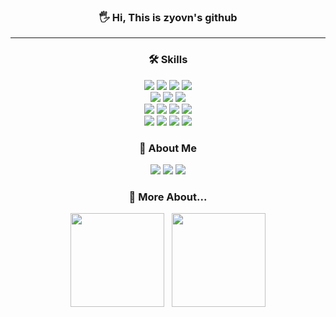 <h3 align="center"> 🖐️ Hi, This is zyovn's github  </h3>
<hr>
<h3 align="center"> 🛠️ Skills </h3>
<p align="center">
  <img src="https://img.shields.io/badge/Python-white?style=flat&logo=Python&logoColor=#3776AB" />
  <img src="https://img.shields.io/badge/Java-007396?style=flat&logo=OpenJDK&logoColor=white" />
  <img src="https://img.shields.io/badge/C-00599C?style=flat&logo=c&logoColor=white" />
  <img src="https://img.shields.io/badge/C%2B%2B-00599C?style=flat&logo=c%2B%2B&logoColor=white" />
  <br>
  <img src="https://img.shields.io/badge/HTML5-E34F26?style=flat&logo=HTML5&logoColor=white" />
  <img src="https://img.shields.io/badge/CSS3-1572B6?style=flat&logo=CSS3&logoColor=white" />
  <img src="https://img.shields.io/badge/JavaScript-F7DF1E?style=flat&logo=JavaScript&logoColor=white" />
  <br>
  <img src="https://img.shields.io/badge/R-276DC3?style=flat&logo=r&logoColor=white"></a> 
  <img src="https://img.shields.io/badge/RStudio-75AADB?style=flate&logo=RStudio&logoColor=white"></a> 
  <img src="https://img.shields.io/badge/jupyter-2C2C32.svg?style=flat&logo=jupyter&logoColor=F37726"/>
  <img src="https://img.shields.io/badge/Google Colab-F9AB00?style=flat&logo=Google Colab&logoColor=white"><br>
  <img src="https://img.shields.io/badge/Spring-6DB33F?style=flat&logo=Spring&logoColor=white" />
  <img src="https://img.shields.io/badge/SpringBoot-6DB33F?style=flat&logo=Springboot&logoColor=white" />
  <img src="https://img.shields.io/badge/MySQL-4479A1?style=flat&logo=MySQL&logoColor=white" />
  <img src="https://img.shields.io/badge/SQLite-07405E?style=flat&logo=sqlite&logoColor=white"></a>
</p>

<h3 align="center"> 🌊 About Me </h3>
<p align="center">
  <a href="https://velog.io/@nibgnoej"><img src="https://img.shields.io/badge/Velog-11B48A?style=flat&logo=Vimeo&logoColor=white&link=https://velog.io/@nibgnoej"/></a> 
  <a href="https://zyovn.notion.site/Joo-Jeong-bin-90644f9147814e4384b001de064c7db4?pvs=4"><img src="https://img.shields.io/badge/Notion-000000?style=flat&logo=Notion&logoColor=white"/></a>
  <a href="mailto:jjbin0201@gmail.com"><img src="https://img.shields.io/badge/Mail-d14836?style=flat&logo=Gmail&logoColor=white&link=mailto:jjbin0201@gmail.com"/></a>
</p>

<h3 align="center"> 🌱 More About... </h3>
<p align="center">
  <img height="150em" src="https://github-readme-stats.vercel.app/api?username=zyovn&show_icons=true&include_all_commits=true&theme=dark">
  &nbsp;
  <img height="150em" src="http://mazassumnida.wtf/api/generate_badge?boj=zyovn">
</p>
